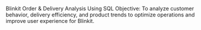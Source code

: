 Blinkit Order & Delivery Analysis Using SQL
Objective:
To analyze customer behavior, delivery efficiency, and product trends to optimize operations and improve user experience for Blinkit.
